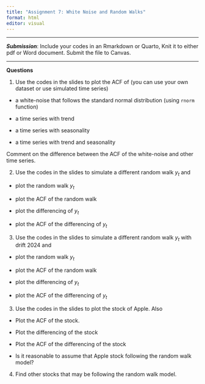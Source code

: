 ```yaml
---
title: "Assignment 7: White Noise and Random Walks"
format: html
editor: visual
---
```



------------------------------------------------------------------------

***Submission***: Include your codes in an Rmarkdown or Quarto, Knit it to either pdf or Word document. Submit the file to Canvas.





------------------------------------------------------------------------

**Questions**

1.  Use the codes in the slides to plot the ACF of (you can use your own dataset or use simulated time series)

-   a white-noise that follows the standard normal distribution (using `rnorm` function)

-   a time series with trend

-   a time series with seasonality

-   a time series with trend and seasonality

Comment on the difference between the ACF of the white-noise and other time series.

2.  Use the codes in the slides to simulate a different random walk $y_t$ and

-   plot the random walk $y_t$

-   plot the ACF of the random walk

-   plot the differencing of $y_t$

-   plot the ACF of the differencing of $y_t$

3.  Use the codes in the slides to simulate a different random walk $y_t$ with drift 2024 and

-   plot the random walk $y_t$

-   plot the ACF of the random walk

-   plot the differencing of $y_t$

-   plot the ACF of the differencing of $y_t$

3.  Use the codes in the slides to plot the stock of Apple. Also

-   Plot the ACF of the stock.

-   Plot the differencing of the stock

-   Plot the ACF of the differencing of the stock

-   Is it reasonable to assume that Apple stock following the random walk model?

4.  Find other stocks that may be following the random walk model.

